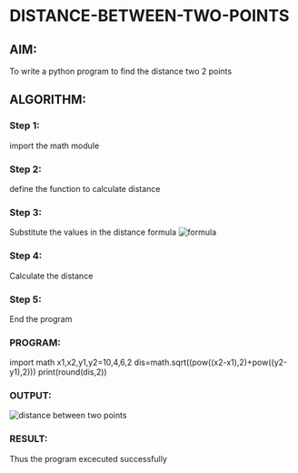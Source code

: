 # DISTANCE-BETWEEN-TWO-POINTS

## AIM:
To write a python program to find the distance two 2 points
## ALGORITHM:
### Step 1: 
import the math module
### Step 2: 
define the function to calculate distance
### Step 3: 
Substitute the values in the distance formula  ![formula](/formula.JPG)
### Step 4: 
Calculate the distance
### Step 5: 
End the program
### PROGRAM:
import math
x1,x2,y1,y2=10,4,6,2
dis=math.sqrt((pow((x2-x1),2)+pow((y2-y1),2)))
print(round(dis,2))


### OUTPUT:
![distance between two points](https://github.com/nithish467/DISTANCE-BETWEEN-TWO-POINTS/assets/150232274/425e2032-7588-4a5c-bccb-e58cb7115d44)





### RESULT:
Thus the program excecuted successfully
